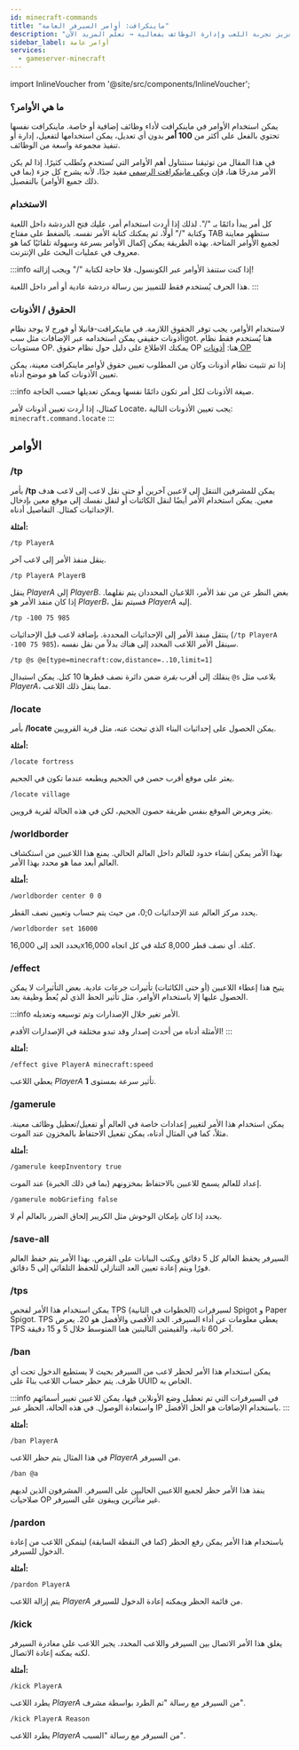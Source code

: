 ```yaml
---
id: minecraft-commands
title: "ماينكرافت: أوامر السيرفر العامة"
description: "اكتشف كيفية استخدام أوامر ماينكرافت لتعزيز تجربة اللعب وإدارة الوظائف بفعالية → تعلّم المزيد الآن"
sidebar_label: أوامر عامة
services:
  - gameserver-minecraft
---
```


import InlineVoucher from '@site/src/components/InlineVoucher';

### ما هي الأوامر؟

يمكن استخدام الأوامر في ماينكرافت لأداء وظائف إضافية أو خاصة. ماينكرافت نفسها تحتوي بالفعل على أكثر من **100 أمر** بدون أي تعديل، يمكن استخدامها لتفعيل، إدارة أو تنفيذ مجموعة واسعة من الوظائف.

في هذا المقال من توثيقنا سنتناول أهم الأوامر التي تُستخدم وتُطلب كثيرًا.
إذا لم يكن الأمر مدرجًا هنا، فإن [ويكي ماينكرافت الرسمي](https://minecraft-de.gamepedia.com/) مفيد جدًا، لأنه يشرح كل جزء (بما في ذلك جميع الأوامر) بالتفصيل.

<InlineVoucher />

### الاستخدام

كل أمر يبدأ دائمًا بـ "/". لذلك إذا أردت استخدام أمر، عليك فتح الدردشة داخل اللعبة وكتابة "/" أولًا، ثم يمكنك كتابة الأمر نفسه. بالضغط على مفتاح TAB ستظهر معاينة لجميع الأوامر المتاحة. بهذه الطريقة يمكن إكمال الأوامر بسرعة وسهولة تلقائيًا كما هو معروف في عمليات البحث على الإنترنت.

:::info
إذا كنت ستنفذ الأوامر عبر الكونسول، فلا حاجة لكتابة "/" ويجب إزالته!

هذا الحرف يُستخدم فقط للتمييز بين رسالة دردشة عادية أو أمر داخل اللعبة.
:::

### الحقوق / الأذونات

لاستخدام الأوامر، يجب توفر الحقوق اللازمة. في ماينكرافت-فانيلا أو فورج لا يوجد نظام أذونات حقيقي يمكن استخدامه عبر الإضافات مثل سبigot. هنا يُستخدم فقط نظام مستويات OP. يمكنك الاطلاع على دليل حول نظام حقوق OP هنا:  [أذونات OP](minecraft-addop.md)

إذا تم تثبيت نظام أذونات وكان من المطلوب تعيين حقوق لأوامر ماينكرافت معينة، يمكن تعيين الأذونات كما هو موضح أدناه.

:::info
صيغة الأذونات لكل أمر تكون دائمًا نفسها ويمكن تعديلها حسب الحاجة.

كمثال، إذا أردت تعيين أذونات لأمر Locate، يجب تعيين الأذونات التالية: ``minecraft.command.locate``
:::



## الأوامر

### /tp

بأمر **/tp** يمكن للمشرفين التنقل إلى لاعبين آخرين أو حتى نقل لاعب إلى لاعب هدف معين.
يمكن استخدام الأمر أيضًا لنقل الكائنات أو لنقل نفسك إلى موقع معين بإدخال الإحداثيات كمثال. التفاصيل أدناه.

**أمثلة:**

``/tp PlayerA``

ينقل منفذ الأمر إلى لاعب آخر.

``/tp PlayerA PlayerB``

ينقل *PlayerA* إلى *PlayerB*. بغض النظر عن من نفذ الأمر، اللاعبان المحددان يتم نقلهما.
إذا كان منفذ الأمر هو *PlayerB*، فسيتم نقل *PlayerA* إليه.

``/tp -100 75 985``

ينتقل منفذ الأمر إلى الإحداثيات المحددة.
بإضافة لاعب قبل الإحداثيات (``/tp PlayerA -100 75 985``)، سينقل الأمر اللاعب المحدد إلى هناك بدلاً من نقل نفسه.

``/tp @s @e[type=minecraft:cow,distance=..10,limit=1]``

ينقلك إلى أقرب *بقرة* ضمن دائرة نصف قطرها 10 كتل.
يمكن استبدال ``@s`` بلاعب مثل *PlayerA*، مما ينقل ذلك اللاعب.

### /locate

بأمر **/locate** يمكن الحصول على إحداثيات البناء الذي تبحث عنه، مثل قرية القرويين.

**أمثلة:**

``/locate fortress``

يعثر على موقع أقرب حصن في الجحيم ويطبعه عندما تكون في الجحيم.

``/locate village``

يعثر ويعرض الموقع بنفس طريقة حصون الجحيم، لكن في هذه الحالة لقرية قرويين.

### /worldborder

بهذا الأمر يمكن إنشاء حدود للعالم داخل العالم الحالي. يمنع هذا اللاعبين من استكشاف العالم أبعد مما هو محدد بهذا الأمر.

**أمثلة:**

``/worldborder center 0 0``

يحدد مركز العالم عند الإحداثيات 0;0، من حيث يتم حساب وتعيين نصف القطر.

``/worldborder set 16000``

يحدد الحد إلى 16,000x16,000 كتلة. أي نصف قطر 8,000 كتلة في كل اتجاه.

### /effect

يتيح هذا إعطاء اللاعبين (أو حتى الكائنات) تأثيرات جرعات عادية.
بعض التأثيرات لا يمكن الحصول عليها إلا باستخدام الأوامر، مثل تأثير الحظ الذي لم يُعطَ وظيفة بعد.

:::info
الأمر تغير خلال الإصدارات وتم توسيعه وتعديله.

الأمثلة أدناه من أحدث إصدار وقد تبدو مختلفة في الإصدارات الأقدم!
:::

**أمثلة:**

``/effect give PlayerA minecraft:speed``

يعطي اللاعب *PlayerA* تأثير سرعة بمستوى **1**.

### /gamerule

يمكن استخدام هذا الأمر لتغيير إعدادات خاصة في العالم أو تفعيل/تعطيل وظائف معينة.
مثلاً، كما في المثال أدناه، يمكن تفعيل الاحتفاظ بالمخزون عند الموت.

**أمثلة:**

``/gamerule keepInventory true``

إعداد للعالم يسمح للاعبين بالاحتفاظ بمخزونهم (بما في ذلك الخبرة) عند الموت.

``/gamerule mobGriefing false``

يحدد إذا كان بإمكان الوحوش مثل الكريبر إلحاق الضرر بالعالم أم لا.

### /save-all

السيرفر يحفظ العالم كل 5 دقائق ويكتب البيانات على القرص.
بهذا الأمر يتم حفظ العالم فورًا ويتم إعادة تعيين العد التنازلي للحفظ التلقائي إلى 5 دقائق.

### /tps

يمكن استخدام هذا الأمر لفحص TPS (الخطوات في الثانية) لسيرفرات Spigot و Paper Spigot.
TPS يعطي معلومات عن أداء السيرفر. الحد الأقصى والأفضل هو 20.
يعرض TPS آخر 60 ثانية، والقيمتين التاليتين هما المتوسط خلال 5 و 15 دقيقة.

### /ban

يمكن استخدام هذا الأمر لحظر لاعب من السيرفر بحيث لا يستطيع الدخول تحت أي ظرف. يتم حظر حساب اللاعب بناءً على UUID الخاص به.

:::info
في السيرفرات التي تم تعطيل وضع الأونلاين فيها، يمكن للاعبين تغيير أسمائهم واستعادة الوصول. في هذه الحالة، الحظر عبر IP باستخدام الإضافات هو الحل الأفضل.
:::

**أمثلة:**

``/ban PlayerA``

في هذا المثال يتم حظر اللاعب *PlayerA* من السيرفر.

``/ban @a``

ينفذ هذا الأمر حظر لجميع اللاعبين الحاليين على السيرفر. المشرفون الذين لديهم صلاحيات OP غير متأثرين ويبقون على السيرفر.

### /pardon

باستخدام هذا الأمر يمكن رفع الحظر (كما في النقطة السابقة) ليتمكن اللاعب من إعادة الدخول للسيرفر.

**أمثلة:**

``/pardon PlayerA``

يتم إزالة اللاعب *PlayerA* من قائمة الحظر ويمكنه إعادة الدخول للسيرفر.

### /kick

يغلق هذا الأمر الاتصال بين السيرفر واللاعب المحدد. يجبر اللاعب على مغادرة السيرفر لكنه يمكنه إعادة الاتصال.

**أمثلة:**

``/kick PlayerA``

يطرد اللاعب *PlayerA* من السيرفر مع رسالة "تم الطرد بواسطة مشرف".

``/kick PlayerA Reason``

يطرد اللاعب *PlayerA* من السيرفر مع رسالة "السبب".

<InlineVoucher />

